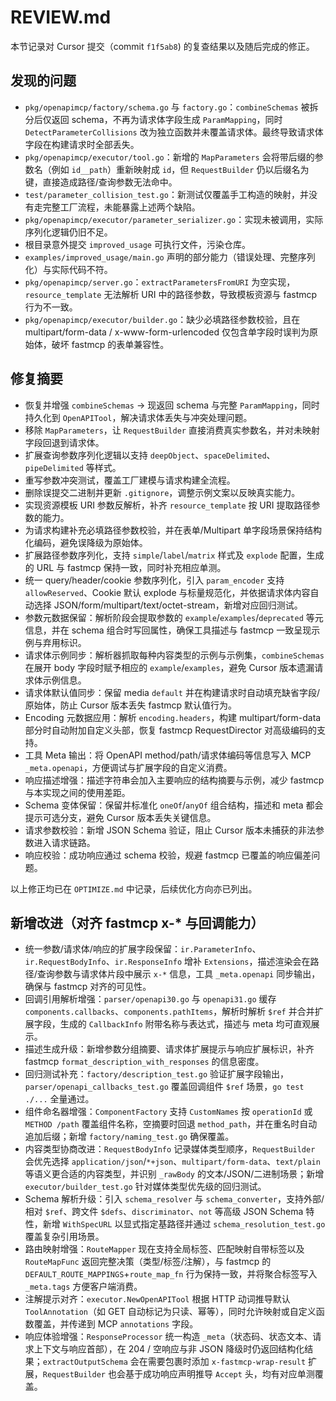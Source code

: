 # REVIEW.md

本节记录对 Cursor 提交（commit `f1f5ab8`) 的复查结果以及随后完成的修正。

## 发现的问题
- `pkg/openapimcp/factory/schema.go` 与 `factory.go`：`combineSchemas` 被拆分后仅返回 schema，不再为请求体字段生成 `ParamMapping`，同时 `DetectParameterCollisions` 改为独立函数并未覆盖请求体。最终导致请求体字段在构建请求时全部丢失。
- `pkg/openapimcp/executor/tool.go`：新增的 `MapParameters` 会将带后缀的参数名（例如 `id__path`）重新映射成 `id`，但 `RequestBuilder` 仍以后缀名为键，直接造成路径/查询参数无法命中。
- `test/parameter_collision_test.go`：新测试仅覆盖手工构造的映射，并没有走完整工厂流程，未能暴露上述两个缺陷。
- `pkg/openapimcp/executor/parameter_serializer.go`：实现未被调用，实际序列化逻辑仍旧不足。
- 根目录意外提交 `improved_usage` 可执行文件，污染仓库。
- `examples/improved_usage/main.go` 声明的部分能力（错误处理、完整序列化）与实际代码不符。
- `pkg/openapimcp/server.go`：`extractParametersFromURI` 为空实现，`resource_template` 无法解析 URI 中的路径参数，导致模板资源与 fastmcp 行为不一致。
- `pkg/openapimcp/executor/builder.go`：缺少必填路径参数校验，且在 multipart/form-data / x-www-form-urlencoded 仅包含单字段时误判为原始体，破坏 fastmcp 的表单兼容性。

## 修复摘要
- 恢复并增强 `combineSchemas` -> 现返回 schema 与完整 `ParamMapping`，同时持久化到 `OpenAPITool`，解决请求体丢失与冲突处理问题。
- 移除 `MapParameters`，让 `RequestBuilder` 直接消费真实参数名，并对未映射字段回退到请求体。
- 扩展查询参数序列化逻辑以支持 `deepObject`、`spaceDelimited`、`pipeDelimited` 等样式。
- 重写参数冲突测试，覆盖工厂建模与请求构建全流程。
- 删除误提交二进制并更新 `.gitignore`，调整示例文案以反映真实能力。
- 实现资源模板 URI 参数反解析，补齐 `resource_template` 按 URI 提取路径参数的能力。
- 为请求构建补充必填路径参数校验，并在表单/Multipart 单字段场景保持结构化编码，避免误降级为原始体。
- 扩展路径参数序列化，支持 `simple`/`label`/`matrix` 样式及 `explode` 配置，生成的 URL 与 fastmcp 保持一致，同时补充相应单测。
- 统一 query/header/cookie 参数序列化，引入 `param_encoder` 支持 `allowReserved`、Cookie 默认 explode 与标量规范化，并依据请求体内容自动选择 JSON/form/multipart/text/octet-stream，新增对应回归测试。
- 参数元数据保留：解析阶段会提取参数的 `example`/`examples`/`deprecated` 等元信息，并在 schema 组合时写回属性，确保工具描述与 fastmcp 一致呈现示例与弃用标识。
- 请求体示例同步：解析器抓取每种内容类型的示例与示例集，`combineSchemas` 在展开 body 字段时赋予相应的 `example`/`examples`，避免 Cursor 版本遗漏请求体示例信息。
- 请求体默认值同步：保留 media `default` 并在构建请求时自动填充缺省字段/原始体，防止 Cursor 版本丢失 fastmcp 默认值行为。
- Encoding 元数据应用：解析 `encoding.headers`，构建 multipart/form-data 部分时自动附加自定义头部，恢复 fastmcp RequestDirector 对高级编码的支持。
- 工具 Meta 输出：将 OpenAPI method/path/请求体编码等信息写入 MCP `_meta.openapi`，方便调试与扩展字段的自定义消费。
- 响应描述增强：描述字符串会加入主要响应的结构摘要与示例，减少 fastmcp 与本实现之间的使用差距。
- Schema 变体保留：保留并标准化 `oneOf`/`anyOf` 组合结构，描述和 meta 都会提示可选分支，避免 Cursor 版本丢失关键信息。
- 请求参数校验：新增 JSON Schema 验证，阻止 Cursor 版本未捕获的非法参数进入请求链路。
- 响应校验：成功响应通过 schema 校验，规避 fastmcp 已覆盖的响应偏差问题。

以上修正均已在 `OPTIMIZE.md` 中记录，后续优化方向亦已列出。

## 新增改进（对齐 fastmcp x-* 与回调能力）
- 统一参数/请求体/响应的扩展字段保留：`ir.ParameterInfo`、`ir.RequestBodyInfo`、`ir.ResponseInfo` 增补 `Extensions`，描述渲染会在路径/查询参数与请求体片段中展示 `x-*` 信息，工具 `_meta.openapi` 同步输出，确保与 fastmcp 对齐的可见性。
- 回调引用解析增强：`parser/openapi30.go` 与 `openapi31.go` 缓存 `components.callbacks`、`components.pathItems`，解析时解析 `$ref` 并合并扩展字段，生成的 `CallbackInfo` 附带名称与表达式，描述与 meta 均可直观展示。
- 描述生成升级：新增参数分组摘要、请求体扩展提示与响应扩展标识，补齐 fastmcp `format_description_with_responses` 的信息密度。
- 回归测试补充：`factory/description_test.go` 验证扩展字段输出，`parser/openapi_callbacks_test.go` 覆盖回调组件 `$ref` 场景，`go test ./...` 全量通过。
- 组件命名器增强：`ComponentFactory` 支持 `CustomNames` 按 `operationId` 或 `METHOD /path` 覆盖组件名称，空摘要时回退 `method_path`，并在重名时自动追加后缀；新增 `factory/naming_test.go` 确保覆盖。
- 内容类型协商改进：`RequestBodyInfo` 记录媒体类型顺序，`RequestBuilder` 会优先选择 `application/json`/`*+json`、`multipart/form-data`、`text/plain` 等语义更合适的内容类型，并识别 `_rawBody` 的文本/JSON/二进制场景；新增 `executor/builder_test.go` 针对媒体类型优先级的回归测试。
- Schema 解析升级：引入 `schema_resolver` 与 `schema_converter`，支持外部/相对 `$ref`、跨文件 `$defs`、`discriminator`、`not` 等高级 JSON Schema 特性，新增 `WithSpecURL` 以显式指定基路径并通过 `schema_resolution_test.go` 覆盖复杂引用场景。
- 路由映射增强：`RouteMapper` 现在支持全局标签、匹配映射自带标签以及 `RouteMapFunc` 返回完整决策（类型/标签/注解），与 fastmcp 的 `DEFAULT_ROUTE_MAPPINGS`+`route_map_fn` 行为保持一致，并将聚合标签写入 `_meta.tags` 方便客户端消费。
- 注解提示对齐：`executor.NewOpenAPITool` 根据 HTTP 动词推导默认 `ToolAnnotation`（如 GET 自动标记为只读、幂等），同时允许映射或自定义函数覆盖，并传递到 MCP `annotations` 字段。
- 响应体验增强：`ResponseProcessor` 统一构造 `_meta`（状态码、状态文本、请求上下文与响应首部），在 204 / 空响应与非 JSON 降级时仍返回结构化结果；`extractOutputSchema` 会在需要包裹时添加 `x-fastmcp-wrap-result` 扩展，`RequestBuilder` 也会基于成功响应声明推导 `Accept` 头，均有对应单测覆盖。
